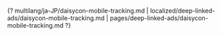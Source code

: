 {? multilang/ja-JP/daisycon-mobile-tracking.md | localized/deep-linked-ads/daisycon-mobile-tracking.md | pages/deep-linked-ads/daisycon-mobile-tracking.md ?}

